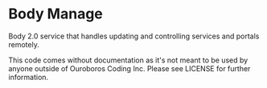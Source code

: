 # Body Manage

Body 2.0 service that handles updating and controlling services and portals
remotely.

This code comes without documentation as it's not meant to be used by anyone
outside of Ouroboros Coding Inc. Please see LICENSE for further information.